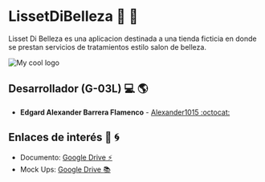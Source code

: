 # LissetDiBelleza :haircut: :calling:
Lisset Di Belleza es una aplicacion destinada a una tienda ficticia en donde se prestan servicios de tratamientos estilo salon de belleza.

<img src="https://drive.google.com/file/d/17a1fIB5F3W0n2-a8-2S7Of_4GW0hviE9/view?usp=sharing" alt="My cool logo"/>

## Desarrollador (G-03L) :computer: :earth_americas:
* **Edgard Alexander Barrera Flamenco** - [Alexander1015 :octocat:](https://github.com/Alexander1015)

## Enlaces de interés :milky_way: :cyclone:
* Documento: [Google Drive :zap:](https://drive.google.com/file/d/1v_fu5J5DIhE5DzNjlCS7H1vQlEHfg6NG/view?usp=sharing)
* Mock Ups: [Google Drive :books:](https://drive.google.com/file/d/16GyIPviaYpxdUKpN0cUsulQtIobaD9-J/view?usp=sharing)
